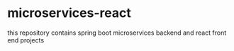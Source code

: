 # microservices-react
this repository contains spring boot microservices backend and react front end projects
